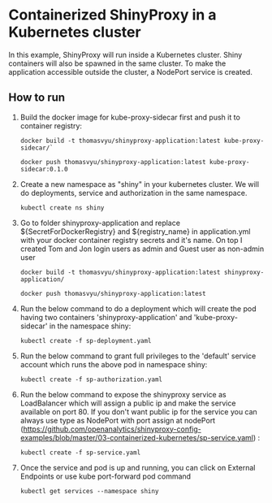 # Containerized ShinyProxy in a Kubernetes cluster

In this example, ShinyProxy will run inside a Kubernetes cluster. Shiny containers will also be spawned
in the same cluster. To make the application accessible outside the cluster, a NodePort service is created.

## How to run

1. Build the docker image for kube-proxy-sidecar first and push it to container registry:

	```
	docker build -t thomasvyu/shinyproxy-application:latest kube-proxy-sidecar/`
	
	docker push thomasvyu/shinyproxy-application:latest kube-proxy-sidecar:0.1.0
	```

2. Create a new namespace as "shiny" in your kubernetes cluster. We will do deployments, service and authorization in the same namespace.

	```
	kubectl create ns shiny
	```

3. Go to folder shinyproxy-application and replace ${SecretForDockerRegistry} and ${registry_name} in application.yml with your docker container registry secrets and it's name. On top I created Tom and Jon login users as admin and Guest user as non-admin user
	
	```
	docker build -t thomasvyu/shinyproxy-application:latest shinyproxy-application/

	docker push thomasvyu/shinyproxy-application:latest
	```

4. Run the below command to do a deployment which will create the pod having two containers 'shinyproxy-application' and 'kube-proxy-sidecar' in the namespace shiny:

	```
	kubectl create -f sp-deployment.yaml
	```

5. Run the below command to grant full privileges to the 'default' service account which runs the above pod in namespace shiny:

	```
	kubectl create -f sp-authorization.yaml
	```

6. Run the below command to expose the shinyproxy service as LoadBalancer which will assign a public ip and make the service available on port 80. If you don't want public ip for the service you can always use type as NodePort with port assign at nodePort (https://github.com/openanalytics/shinyproxy-config-examples/blob/master/03-containerized-kubernetes/sp-service.yaml) :
	
	```
	kubectl create -f sp-service.yaml
	```

7. Once the service and pod is up and running, you can click on External Endpoints or use kube port-forward pod command

	```
	kubectl get services --namespace shiny
	```
